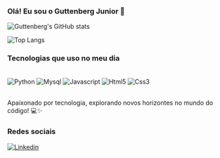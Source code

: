 ### Olá! Eu sou o Guttenberg Junior 👋

![Guttenberg's GitHub stats](https://github-readme-stats.vercel.app/api?username=GuttenbergJr&show_icons=true&theme=dark)

![Top Langs](https://github-readme-stats.vercel.app/api/top-langs/?username=GuttenbergJr&layout=compact&theme=dark)

### Tecnologias que uso no meu dia

<div style="display: inline_block"></br>
    <img align="Center" alt="Python" src="https://img.shields.io/badge/Python-3776AB?style=for-the-badge&logo=python&logoColor=white">
    <img align="Center" alt="Mysql" src="https://img.shields.io/badge/MySQL-005C84?style=for-the-badge&logo=mysql&logoColor=white">
    <img align="Center" alt="Javascript" src="https://img.shields.io/badge/JavaScript-F7DF1E?style=for-the-badge&logo=javascript&logoColor=black">
    <img align="Center" alt="Html5" src="https://img.shields.io/badge/HTML5-E34F26?style=for-the-badge&logo=html5&logoColor=white">
    <img align="Center" alt="Css3" src="https://img.shields.io/badge/CSS3-1572B6?style=for-the-badge&logo=css3&logoColor=white">
</div></br>

Apaixonado por tecnologia, explorando novos horizontes no mundo do código! 💻✨ 

### Redes sociais

[![Linkedin](https://img.shields.io/badge/LinkedIn-0077B5?style=for-the-badge&logo=linkedin&logoColor=white)](https://www.linkedin.com/in/guttenberg-junior-820352268/)
